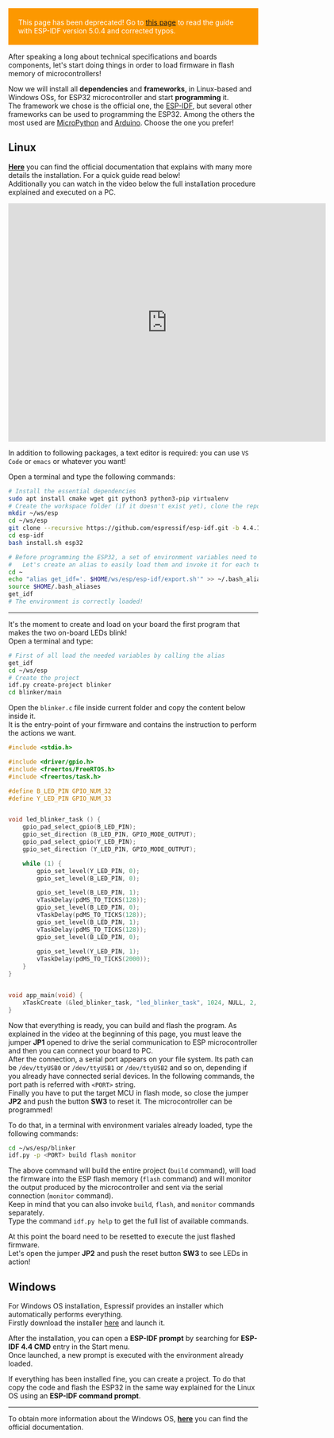 
<div style="padding: 20px; background-color: #FC9800; color: white; margin-bottom: 15px;">
This page has been deprecated! Go to <a href="/Get_Started/Get_started_with_ESP32.html">this page</a> to read the guide with ESP-IDF version 5.0.4 and corrected typos.
</div>

After speaking a long about technical specifications and boards components, let's start doing things in order to load firmware in flash memory of microcontrollers!

Now we will install all **dependencies** and **frameworks**, in Linux-based and Windows OSs, for ESP32 microcontroller and start **programming** it.  
The framework we chose is the official one, the [ESP-IDF](https://docs.espressif.com/projects/esp-idf/en/stable/esp32/index.html), but several other frameworks can be used to programming the ESP32. Among the others the most used are [MicroPython](https://docs.micropython.org/en/latest/esp32/tutorial/intro.html) and [Arduino](https://github.com/espressif/arduino-esp32). Choose the one you prefer!


## Linux

[**Here**](https://docs.espressif.com/projects/esp-idf/en/latest/esp32/get-started/linux-macos-setup.html) you can find the official documentation that explains with many more details the installation. For a quick guide read below!  
Additionally you can watch in the video below the full installation procedure explained and executed on a PC.
<iframe
    style="border:none;overflow:hidden;display:block;margin:0 auto;"
    width="640"
    height="480"
    src="https://www.youtube.com/embed/HRT5CTC8D_4"
    frameborder="0"
    allow="autoplay; encrypted-media"
    allowfullscreen
>
</iframe>

In addition to following packages, a text editor is required: you can use `VS Code` or `emacs` or whatever you want!

Open a terminal and type the following commands:

``` bash
# Install the essential dependencies
sudo apt install cmake wget git python3 python3-pip virtualenv
# Create the workspace folder (if it doesn't exist yet), clone the repository of ESP-IDF version 4.4.1 and install it
mkdir ~/ws/esp
cd ~/ws/esp
git clone --recursive https://github.com/espressif/esp-idf.git -b 4.4.1
cd esp-idf
bash install.sh esp32

# Before programming the ESP32, a set of environment variables need to be defined in the shell environment
#   Let's create an alias to easily load them and invoke it for each terminal you need
cd ~
echo "alias get_idf='. $HOME/ws/esp/esp-idf/export.sh'" >> ~/.bash_aliases
source $HOME/.bash_aliases
get_idf
# The environment is correctly loaded!
```

---

It's the moment to create and load on your board the first program that makes the two on-board LEDs blink!  
Open a terminal and type:

``` bash
# First of all load the needed variables by calling the alias
get_idf
cd ~/ws/esp
# Create the project
idf.py create-project blinker
cd blinker/main
```

Open the `blinker.c` file inside current folder and copy the content below inside it.  
It is the entry-point of your firmware and contains the instruction to perform the actions we want.


``` C
#include <stdio.h>

#include <driver/gpio.h>
#include <freertos/FreeRTOS.h>
#include <freertos/task.h>

#define B_LED_PIN GPIO_NUM_32
#define Y_LED_PIN GPIO_NUM_33


void led_blinker_task () {
    gpio_pad_select_gpio(B_LED_PIN);
    gpio_set_direction (B_LED_PIN, GPIO_MODE_OUTPUT);
    gpio_pad_select_gpio(Y_LED_PIN);
    gpio_set_direction (Y_LED_PIN, GPIO_MODE_OUTPUT);

    while (1) {
        gpio_set_level(Y_LED_PIN, 0);
        gpio_set_level(B_LED_PIN, 0);

        gpio_set_level(B_LED_PIN, 1);
        vTaskDelay(pdMS_TO_TICKS(128));
        gpio_set_level(B_LED_PIN, 0);
        vTaskDelay(pdMS_TO_TICKS(128));
        gpio_set_level(B_LED_PIN, 1);
        vTaskDelay(pdMS_TO_TICKS(128));
        gpio_set_level(B_LED_PIN, 0);
        
        gpio_set_level(Y_LED_PIN, 1);
        vTaskDelay(pdMS_TO_TICKS(2000));
    }
}


void app_main(void) {
    xTaskCreate (&led_blinker_task, "led_blinker_task", 1024, NULL, 2, NULL);
}
```

Now that everything is ready, you can build and flash the program.
As explained in the video at the beginning of this page, you must leave the jumper **JP1** opened to drive the serial communication to ESP microcontroller and then you can connect your board to PC.  
After the connection, a serial port appears on your file system. Its path can be `/dev/ttyUSB0` or `/dev/ttyUSB1` or `/dev/ttyUSB2` and so on, depending if you already have connected serial devices. In the following commands, the port path is referred with `<PORT>` string.  
Finally you have to put the target MCU in flash mode, so close the jumper **JP2** and push the button **SW3** to reset it. The microcontroller can be programmed!

To do that, in a terminal with environment variales already loaded, type the following commands:
``` bash
cd ~/ws/esp/blinker
idf.py -p <PORT> build flash monitor
```

The above command will build the entire project (`build` command), will load the firmware into the ESP flash memory (`flash` command) and will monitor the output produced by the microcontroller and sent via the serial connection (`monitor` command).  
Keep in mind that you can also invoke `build`, `flash`, and `monitor` commands separately.  
Type the command `idf.py help` to get the full list of available commands.

At this point the board need to be resetted to execute the just flashed firmware.  
Let's open the jumper **JP2** and push the reset button **SW3** to see LEDs in action!

## Windows

For Windows OS installation, Espressif provides an installer which automatically performs everything.  
Firstly download the installer [here](https://dl.espressif.com/dl/esp-idf/?idf=4.4) and launch it.

After the installation, you can open a **ESP-IDF prompt** by searching for **ESP-IDF 4.4 CMD** entry in the Start menu.  
Once launched, a new prompt is executed with the environment already loaded.

If everything has been installed fine, you can create a project. To do that copy the code and flash the ESP32
in the same way explained for the Linux OS using an **ESP-IDF command prompt**.

---

To obtain more information about the Windows OS, [**here**](https://docs.espressif.com/projects/esp-idf/en/latest/esp32/get-started/windows-setup.html) you can find the official documentation.  